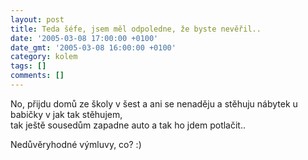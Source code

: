 ```yaml
---
layout: post
title: Teda šéfe, jsem měl odpoledne, že byste nevěřil..
date: '2005-03-08 17:00:00 +0100'
date_gmt: '2005-03-08 16:00:00 +0100'
category: kolem
tags: []
comments: []
---
```

<p>No, přijdu domů ze školy v šest a ani se nenaděju a stěhuju nábytek u babičky v jak tak stěhujem,<br />
tak ještě sousedům zapadne auto a tak ho jdem potlačit..</p>
<p>Nedůvěryhodné výmluvy, co? :)</p>
